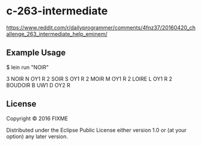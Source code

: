 # c-263-intermediate

https://www.reddit.com/r/dailyprogrammer/comments/4fnz37/20160420_challenge_263_intermediate_help_eminem/

## Example Usage

$ lein run "NOIR"

3 NOIR N OY1 R
2 SOIR S OY1 R
2 MOIR M OY1 R
2 LOIRE L OY1 R
2 BOUDOIR B UW1 D OY2 R


## License

Copyright © 2016 FIXME

Distributed under the Eclipse Public License either version 1.0 or (at
your option) any later version.
